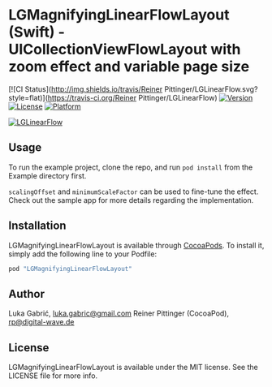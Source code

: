 # LGMagnifyingLinearFlowLayout (Swift) - UICollectionViewFlowLayout with zoom effect and variable page size

[![CI Status](http://img.shields.io/travis/Reiner Pittinger/LGLinearFlow.svg?style=flat)](https://travis-ci.org/Reiner Pittinger/LGLinearFlow)
[![Version](https://img.shields.io/cocoapods/v/LGLinearFlow.svg?style=flat)](http://cocoapods.org/pods/LGLinearFlow)
[![License](https://img.shields.io/cocoapods/l/LGLinearFlow.svg?style=flat)](http://cocoapods.org/pods/LGLinearFlow)
[![Platform](https://img.shields.io/cocoapods/p/LGLinearFlow.svg?style=flat)](http://cocoapods.org/pods/LGLinearFlow)

[![LGLinearFlow](http://lukagabric.com/wp-content/uploads/2015/09/lglinearflow-youtube-screenshot.png)](https://www.youtube.com/watch?v=11pPLrVZwfY)

## Usage

To run the example project, clone the repo, and run `pod install` from the Example directory first.

`scalingOffset` and `minimumScaleFactor` can be used to fine-tune the effect. Check out the sample app for more details regarding the implementation.

## Installation

LGMagnifyingLinearFlowLayout is available through [CocoaPods](http://cocoapods.org). To install
it, simply add the following line to your Podfile:

```ruby
pod "LGMagnifyingLinearFlowLayout"
```

## Author

Luka Gabrić, luka.gabric@gmail.com
Reiner Pittinger (CocoaPod), rp@digital-wave.de

## License

LGMagnifyingLinearFlowLayout is available under the MIT license. See the LICENSE file for more info.
